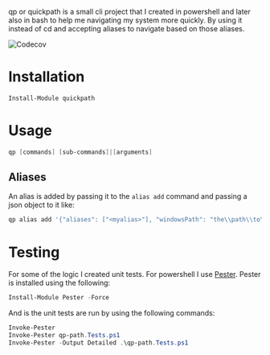 qp or quickpath is a small cli project that I created in powershell and later also in bash to help me navigating my system more quickly. By using it instead of cd and accepting aliases to navigate based on those aliases.

![Codecov](https://app.codecov.io/gh/MatrTech/quickpath/branch/main/graph/badge.svg)


# Installation
```powershell
Install-Module quickpath
```

# Usage
```powershell
qp [commands] [sub-commands]|[arguments]
```

## Aliases
An alias is added by passing it to the `alias add` command and passing a json object to it like:
```powershell
qp alias add '{"aliases": ["<myalias>"], "windowsPath": "the\\path\\to\\my\\alias" }'
```

# Testing

For some of the logic I created unit tests. For powershell I use [Pester](https://pester.dev/docs/quick-start). Pester is installed using the following:
```powershell
Install-Module Pester -Force
```

And is the unit tests are run by using the following commands:
```powershell
Invoke-Pester
Invoke-Pester qp-path.Tests.ps1
Invoke-Pester -Output Detailed .\qp-path.Tests.ps1
```